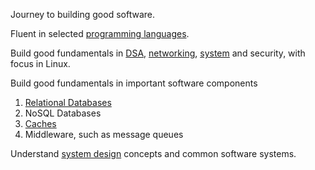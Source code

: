 Journey to building good software.

Fluent in selected [programming languages](Programming%20Languages.md).

Build good fundamentals in [DSA](Data%20Structures%20and%20Algorithms.md), [networking](Computer%20Network), [system](Computer%20System) and security, with focus in Linux.

Build good fundamentals in important software components
1. [Relational Databases](Relational%20Database)
2. NoSQL Databases
3. [Caches](Caches)
4. Middleware, such as message queues

Understand [system design](Software%20System%20Design) concepts and common software systems.